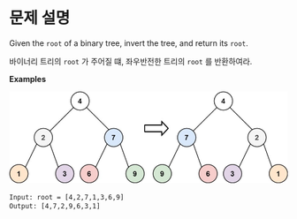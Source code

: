 # 문제 설명

Given the `root` of a binary tree, invert the tree, and return its `root`.

바이너리 트리의 `root` 가 주어질 떄, 좌우반전한 트리의 `root` 를 반환하여라.

**Examples**

![Alt text](./image/226-tree.png)

```
Input: root = [4,2,7,1,3,6,9]
Output: [4,7,2,9,6,3,1]
```